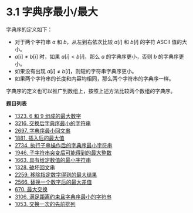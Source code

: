 # 3.1 字典序最小/最大

字典序的定义如下：

- 对于两个字符串 $a$ 和 $b$，从左到右依次比较 $a[i]$ 和 $b[i]$ 的字符 ASCII 值的大小。
- $a[i] \neq b[i]$ 时，如果 $a[i] < b[i]$，那么 $a$ 的字典序更小，否则 $b$ 的字典序更小。
- 如果没有出现 $a[i] \neq b[i]$，则短的字符串字典序更小。
- 如果两个字符串的长度和内容均相同，那么两个字符串的字典序一样。

字典序的定义也可以推广到数组上，按照上述方法比较两个数组的字典序。

**题目列表**

- [1323. 6 和 9 组成的最大数字](https://leetcode.cn/problems/maximum-69-number/description/)
- [3216. 交换后字典序最小的字符串](https://leetcode.cn/problems/lexicographically-smallest-string-after-a-swap/description/)
- [2697. 字典序最小回文串](https://leetcode.cn/problems/lexicographically-smallest-palindrome/description/)
- [1881. 插入后的最大值](https://leetcode.cn/problems/maximum-value-after-insertion/description/)
- [2734. 执行子串操作后的字典序最小字符串](https://leetcode.cn/problems/lexicographically-smallest-string-after-substring-operation/description/)
- [1946. 子字符串突变后可能得到的最大整数](https://leetcode.cn/problems/largest-number-after-mutating-substring/description/)
- [1663. 具有给定数值的最小字符串](https://leetcode.cn/problems/smallest-string-with-a-given-numeric-value/description/)
- [1328. 破坏回文串](https://leetcode.cn/problems/break-a-palindrome/description/)
- [2259. 移除指定数字得到的最大结果](https://leetcode.cn/problems/remove-digit-from-number-to-maximize-result/description/)
- [2566. 替换一个数字后的最大差值](https://leetcode.cn/problems/maximum-difference-by-remapping-a-digit/description/)
- [670. 最大交换](https://leetcode.cn/problems/maximum-swap/description/)
- [3106. 满足距离约束且字典序最小的字符串](https://leetcode.cn/problems/lexicographically-smallest-string-after-operations-with-constraint/description/)
- [1053. 交换一次的先前排列](https://leetcode.cn/problems/previous-permutation-with-one-swap/description/)
